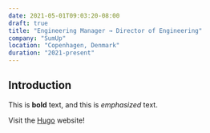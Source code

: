```yaml
---
date: 2021-05-01T09:03:20-08:00
draft: true
title: "Engineering Manager → Director of Engineering"
company: "SumUp"
location: "Copenhagen, Denmark"
duration: "2021-present"
---
```

## Introduction

This is **bold** text, and this is *emphasized* text.

Visit the [Hugo](https://gohugo.io) website!